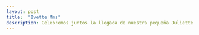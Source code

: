 ```yaml
---
layout: post
title:  "Ivette Mms"
description: Celebremos juntos la llegada de nuestra pequeña Juliette 
---
```

